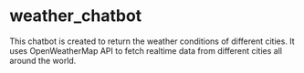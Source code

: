 # weather_chatbot
This chatbot is created to return the weather conditions of different cities. 
It uses OpenWeatherMap API to fetch realtime data from different cities all around the world. 
